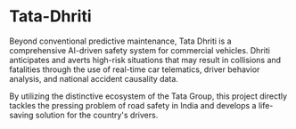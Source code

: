 # Tata-Dhriti
Beyond conventional predictive maintenance, Tata Dhriti is a comprehensive AI-driven safety system for commercial vehicles. Dhriti anticipates and averts high-risk situations that may result in collisions and fatalities through the use of real-time car telematics, driver behavior analysis, and national accident causality data.

By utilizing the distinctive ecosystem of the Tata Group, this project directly tackles the pressing problem of road safety in India and develops a life-saving solution for the country's drivers.
